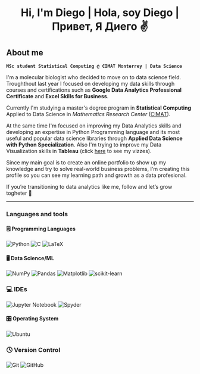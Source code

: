 <h1 align="center">Hi, I'm Diego | Hola, soy Diego | Привет, Я Диего ✌</h1>

## About me 

**`MSc student Statistical Computing @ CIMAT Monterrey | Data Science`**

I'm a molecular biologist who decided to move on to data science field. Troughthout last year I focused on developing my data skills through courses and certifications such as __Google Data Analytics Professional Certificate__ and __Excel Skills for Business__. 

Currently I'm studying a master's degree program in __Statistical Computing__ Applied to Data Science in _Mathematics Research Center_ ([CIMAT](https://www.linkedin.com/company/cimat/?originalSubdomain=mx)). 

At the same time I'm focused on improving my Data Analytics skills and developing an expertise in Python Programming language and its most useful and popular data science libraries through __Applied Data Science with Python Specialization__. Also I'm trying to improve my Data Visualization skills in __Tableau__ (click [here](https://public.tableau.com/app/profile/diego.godinez.bravo) to see my vizzes).

Since my main goal is to create an online portfolio to show up my knowledge and try to solve real-world business problems, I'm creating this profile so you can see my learning path and growth as a data profesional.

If you’re transitioning to data analytics like me, follow and let’s grow togheter 💐

***

### Languages and tools 

#### 🗒 Programming Languages 

![Python](https://img.shields.io/badge/python-3670A0?style=for-the-badge&logo=python&logoColor=ffdd54)
![C](https://img.shields.io/badge/c-%2300599C.svg?style=for-the-badge&logo=c&logoColor=white)
![LaTeX](https://img.shields.io/badge/latex-%23008080.svg?style=for-the-badge&logo=latex&logoColor=white)

#### 🖥 Data Science/ML

![NumPy](https://img.shields.io/badge/numpy-%23013243.svg?style=for-the-badge&logo=numpy&logoColor=white)
![Pandas](https://img.shields.io/badge/pandas-%23150458.svg?style=for-the-badge&logo=pandas&logoColor=white)
![Matplotlib](https://img.shields.io/badge/Matplotlib-%23ffffff.svg?style=for-the-badge&logo=Matplotlib&logoColor=black)
![scikit-learn](https://img.shields.io/badge/scikit--learn-%23F7931E.svg?style=for-the-badge&logo=scikit-learn&logoColor=white)

### 💻 IDEs

![Jupyter Notebook](https://img.shields.io/badge/jupyter-%23FA0F00.svg?style=for-the-badge&logo=jupyter&logoColor=white)
![Spyder](https://img.shields.io/badge/Spyder-838485?style=for-the-badge&logo=spyder%20ide&logoColor=maroon)

#### 🎛 Operating System

![Ubuntu](https://img.shields.io/badge/Ubuntu-E95420?style=for-the-badge&logo=ubuntu&logoColor=white)

### 🕓 Version Control

![Git](https://img.shields.io/badge/git-%23F05033.svg?style=for-the-badge&logo=git&logoColor=white)
![GitHub](https://img.shields.io/badge/github-%23121011.svg?style=for-the-badge&logo=github&logoColor=white)
